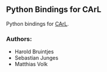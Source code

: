 Python Bindings for CArL
--------------------

Python bindings for [CArL](https://github.com/smtrat/carl).

### Authors:

- Harold Bruintjes
- Sebastian Junges
- Matthias Volk

